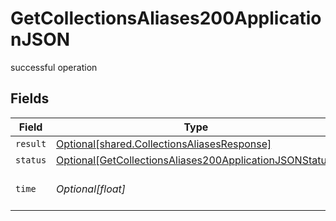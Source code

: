 # GetCollectionsAliases200ApplicationJSON

successful operation


## Fields

| Field                                                                                                                               | Type                                                                                                                                | Required                                                                                                                            | Description                                                                                                                         |
| ----------------------------------------------------------------------------------------------------------------------------------- | ----------------------------------------------------------------------------------------------------------------------------------- | ----------------------------------------------------------------------------------------------------------------------------------- | ----------------------------------------------------------------------------------------------------------------------------------- |
| `result`                                                                                                                            | [Optional[shared.CollectionsAliasesResponse]](../../models/shared/collectionsaliasesresponse.md)                                    | :heavy_minus_sign:                                                                                                                  | N/A                                                                                                                                 |
| `status`                                                                                                                            | [Optional[GetCollectionsAliases200ApplicationJSONStatus]](../../models/operations/getcollectionsaliases200applicationjsonstatus.md) | :heavy_minus_sign:                                                                                                                  | N/A                                                                                                                                 |
| `time`                                                                                                                              | *Optional[float]*                                                                                                                   | :heavy_minus_sign:                                                                                                                  | Time spent to process this request                                                                                                  |